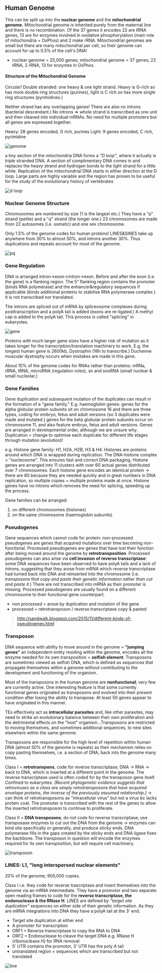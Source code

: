 ## Human Genome

This can be split up into the **nuclear genome** and the **mitochondrial genome.**
Mitochondrial genome is inherited purely from the maternal line and there is no
recombination. Of the 37 genes it encodes 22 are tRNA genes, 13 are for
enzymes involved in oxidative phosphorylation (main role of mitochondria =
OxPhos) and 2 make rRNA. Mitochondrial genomes are small but there are
many mitochondrial per cell, so their genome can account for up to 0.5% of
the cell's DNA!

+ nuclear genome = 25,000 genes; mitochondrial genome = 37 genes; 22 tRNA,
2 rRNA, 13 for enzymes in OxPhos. </br>

#### Structure of the Mitochondrial Genome

Circular! Double stranded: one heavy & one light strand. Heavy is G-rich so
has more double ring structures (purines), light is C rich so has more single
ring structures (pyrimidines.)

Neither strand has any overlapping genes! There are also no introns (bacterial
descendant.) No introns => whole strand is transcribed as one unit and then
cleaved into individual mRNAs. No need for multiple promoters but all genes
are expressed together.

Heavy: 28 genes encoded, G rich, purines
Light: 9 genes encoded, C rich, pyrimidine

![genome](https://ls23l.lscore.ucla.edu/MTDNA/gif_files/GIFL/mtDNAMap.gif)

a tiny section of the mitochondria DNA forms a *"D loop"*, where it actually
is triple stranded DNA. A section of complimentary DNA comes in and replaces
the heavy strand and hydrogen bonds to the light strand for a little while.
Replication of the mitochondrial DNA starts in either direction at the D loop.
Large parts are highly variable and the region has proven to be useful for the
study of the evolutionary history of vertebrates

![d loop](http://marestevgenetics101.weebly.com/uploads/3/7/1/2/37122223/6097374_orig.jpg)

### Nuclear Genome Structure

Chromosomes are numbered by size (1 is the largest etc.) They have a "p"
strand (petite) and a "q" strand (the longer one.) 23 chromosomes are made
from 22 autosomes (i.e. somatic) and one sex chromosome.

Only 1.5% of the genome codes for human proteins! LINES&SINES take up
anywhere from 30% to almost 50%, and introns another 30%. Thus duplications
and repeats account for most of the genome.

![pq](9https://lh3.googleusercontent.com/8bzGRzLItJWuQbx5ihniddtiaCru06XvHd4tBZJ-fYgqmmu5NfE7iptk0koC7b4W-ZZseJy4MbyMHDYGGuFHWHamGlPuL7I7s3paahJmZZNQ7vlyIFK1Hv2tVMpQWedIYQ)

### Gene Regulation

DNA is arranged intron->exon->intron->exon. Before and after the exon (i.e.
the gene) is a flanking region. The 5" flanking region contains the promoter
(binds RNA polymerase) and the enhancer&regulatory sequences if applicable
(binds additional proteins to stabilise RNA polymerase complex.) It is not
transcribed nor translated.

The introns are spliced out of mRNA by spliceosome complexes during posttranscription
and a polyA tail is added (exons are re-ligated.) A methyl cap is
added to the polyA tail. This process is called "splicing" in eukaryotes.

![gene](https://www.researchgate.net/profile/Carol_Kasper/publication/237777538/figure/fig8/AS:298921118191628@1448279756740/DNA-is-first-copied-into-RNA-with-exons-and-introns-then-the-exons-are-spliced-together.png)

Proteins with much larger gene sizes have a higher risk of mutation as it takes
longer for the transcription/translation machinery to work. E.g. the longest
human gene is 2600kb, Dystrophin (16h to transcribe.) Duchenne muscular
dystrophy occurs when mistakes are made in this gene.

About 10% of the genome codes for RNAs rather than proteins: mRNa, rRNA,
tRNA, microRNA (regulation roles), sn and snoRNA (small nuclear & small
nucleolar.)

### Gene Families
Gene duplication and subsequent mutation of the duplicates can result in the
formation of a "gene family." E.g. haemoglobin genes: genes for the alpha
globular protein subunits sit on chromosome 16 and there are three types,
coding for embryo, fetus and adult versions (so 3 duplicates were made and
mutated.) genes for the beta globular protein subunits occur on chromosome
11, and also feature embryo, fetus and adult versions. Genes are arranged in
developmental order, although we are unsure why. Duplication = change to
optimise each duplicate for different life stages through mutation (evolution)!

e.g. Histone gene family: H1, H2A, H2B, H3 & H4. Histones are proteins
around which DNA is wrapped during replication. The DNA-histone complex =
"nucleosome". This ensures fast and correct DNA packaging. Histone genes are
arranged into 11 clusters with over 60 actual genes distributed over 7
chromosomes. Each histone gene encodes an identical protein -> there are 60
because they are needed quickly and in great numbers in DNA replication, so
multiple copies = multiple proteins made at once. Histone genes have no
introns which removes the need for splicing, speeding up the process.

Gene families can be arranged:
1. on different chromosomes (histones)
2. on the same chromosome (haemoglobin subunits)

### Pseudogenes

Gene sequences which cannot code for protein: non-processed pseudogenes
are genes that acquired mutations over time becoming non-functional.
Processed pseudogenes are genes that have lost their function after being
moved around the genome by **retrotransposition**. Processed pseudogenes can also arise via **cell invasion of reverse transcriptase**: some DNA
sequences have been observed to have polyA tails and a lack of introns,
suggesting that they arose from mRNA which reverse transcriptase had turned
back into DNA and reinserted into the chromosome (i.e. *transposons that copy
and paste their genetic information rather than cut and paste it.*) There are not
transcribed into mRNA as their promoter is missing. Processed pseudogenes
are usually found on a different chromosome to their functional gene
counterpart.

+ non processed = arose by duplication and mutation of the gene
+ processed = retrotransposon / reverse transcriptase copy & pasted

> http://sandwalk.blogspot.com/2015/11/different-kinds-of-pseudogenes.html

### Transposon
DNA sequence with ability to move around in the genome = **“jumping genes”** an
independent entity residing within the genome, encodes all the enzyme needed
for its own transposition = **selfish element**. Transposons are sometimes viewed
as selfish DNA, which is defined as sequences that propagate themselves
within a genome without contributing to the development and functioning of
the organism.

Most of the transposons in the human genome are **nonfunctional**; very few are
currently active. One interesting feature is that some currently functional
genes originated as transposons and evolved into their present condition after
losing the ability to transpose. At least 50 genes appear to have originated in
this manner.

TEs effectively act as **intracellular parasites** and, like other parasites, may need
to strike an evolutionary balance between their own proliferation and the
detrimental effects on the "host" organism...Transposons are restricted to
moving themselves, and sometimes additional sequences, to new sites
elsewhere within the same genome.

Transposons are responsible for the high level of repetition within human
DNA (almost 50% of the genome is repeats) as their mechanism relies on
copy pasting themselves, i.e. a section of DNA, back into the genome many
times.

Class I = **retrotranspons**, code for reverse transcriptase; DNA -> RNA ->
back to DNA, which is inserted at a different point in the genome. The reverse
transcriptase used is often coded for by the transposon gene itself. Confined to
eukaryotes. *[Recent phylogenetic evidence suggests that retroviruses as a
class are simply retrotransposons that have acquired envelope proteins, the
inverse of the previously assumed relationship.]* -> can think of
retrotransposons as "intracellular virus" but not a virus bc lacks protein coat.
The promoter is transcribed with the rest of the genes to allow the inserted
retrotransposon to continue to proliferate.

Class II = **DNA transposons**, do not code for reverse transcriptase; use
transposase enzymes to cut out the DNA from the genome -> enzymes can
bind site specifically or generally, and produce sticky ends. DNA polymerase
fills in the gaps created by the sticky ends and DNA ligase fixes the backbone.
The transposon in question will encode the enzymes required for its own
transposition, but will require cell machinery.

![transposon](https://en.wikipedia.org/wiki/Transposable_element#/media/File:Composite_transposon.svg)

### LINES: L1, "long interspersed nuclear elements"

20% of the genome; 900,000 copies.

Class I i.e. they code for reverse trascriptase and insert themselves into the
genome via an mRNA intermediate. They have a promotor and two separate
open reading frames to code for the **reverse transcriptase, the
endonuclease & the RNase H**. LINES are defined by *"target site
duplication"* sequences on either side of their genetic information. As they
are mRNA integrations into DNA they have a polyA tail at the 3' end.

+ Target site duplication at either end
+ A promoter for transcription
+ ORF1 = Reverse transcriptase to copy the RNA to DNA
+ ORF2 = Endonuclease to cleave the target DNA e.g. RNase H
(ribonuclease H) for RNA removal
+ 5' UTR contains the promotor, 3' UTR has the poly A tail
+ untranslated region = sequences which are transcribed but not
translated

![line](https://image.slidesharecdn.com/repetitivesequencesintheeukaryoticgenome-170607163657/95/repetitive-sequences-in-the-eukaryotic-genome-33-638.jpg?cb=1496853551)
